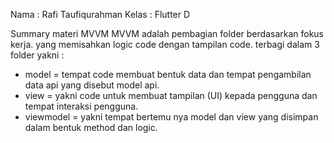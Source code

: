 Nama : Rafi Taufiqurahman 
Kelas : Flutter D

Summary materi MVVM
MVVM adalah pembagian folder berdasarkan fokus kerja. yang memisahkan logic code dengan tampilan code. 
terbagi dalam 3 folder yakni :
- model = tempat code membuat bentuk data dan tempat pengambilan data api yang disebut model api.
- view = yakni code untuk membuat tampilan (UI) kepada pengguna dan tempat interaksi pengguna.
- viewmodel = yakni  tempat bertemu nya model dan view yang disimpan dalam  bentuk method dan logic.



